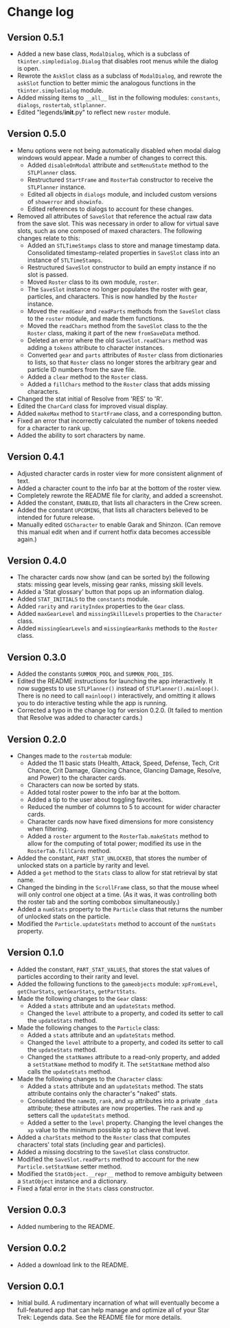 # Change log

## Version 0.5.1

* Added a new base class, `ModalDialog`, which is a subclass of `tkinter.simpledialog.Dialog` that disables root menus while the dialog is open.
* Rewrote the `AskSlot` class as a subclass of `ModalDialog`, and rewrote the `askSlot` function to better mimic the analogous functions in the `tkinter.simpledialog` module.
* Added missing items to `__all__` list in the following modules: `constants`, `dialogs`, `rostertab`, `stlplanner`.
* Edited "legends/__init__.py" to reflect new `roster` module.

## Version 0.5.0

* Menu options were not being automatically disabled when modal dialog windows would appear. Made a number of changes to correct this.
    - Added `disableOnModal` attribute and `setMenuState` method to the `STLPlanner` class.
    - Restructured `StartFrame` and `RosterTab` constructor to receive the `STLPlanner` instance.
    - Edited all objects in `dialogs` module, and included custom versions of `showerror` and `showinfo`.
    - Edited references to dialogs to account for these changes.
* Removed all attributes of `SaveSlot` that reference the actual raw data from the save slot. This was necessary in order to allow for virtual save slots, such as one composed of maxed characters. The following changes relate to this:
    - Added an `STLTimeStamps` class to store and manage timestamp data. Consolidated timestamp-related properties in `SaveSlot` class into an instance of `STLTimeStamps`.
    - Restructured `SaveSlot` constructor to build an empty instance if no slot is passed.
    - Moved `Roster` class to its own module, `roster`.
    - The `SaveSlot` instance no longer populates the roster with gear, particles, and characters. This is now handled by the `Roster` instance.
    - Moved the `readGear` and `readParts` methods from the `SaveSlot` class to the `roster` module, and made them functions.
    - Moved the `readChars` method from the `SaveSlot` class to the the `Roster` class, making it part of the new `fromSaveData` method.
    - Deleted an error where the old `SaveSlot.readChars` method was adding a `tokens` attribute to character instances.
    - Converted `gear` and `parts` attributes of `Roster` class from dictionaries to lists, so that `Roster` class no longer stores the arbitrary gear and particle ID numbers from the save file.
    - Added a `clear` method to the `Roster` class.
    - Added a `fillChars` method to the `Roster` class that adds missing characters.
* Changed the stat initial of Resolve from 'RES' to 'R'.
* Edited the `CharCard` class for improved visual display.
* Added `makeMax` method to `StartFrame` class, and a corresponding button.
* Fixed an error that incorrectly calculated the number of tokens needed for a character to rank up.
* Added the ability to sort characters by name.

## Version 0.4.1

* Adjusted character cards in roster view for more consistent alignment of text.
* Added a character count to the info bar at the bottom of the roster view.
* Completely rewrote the README file for clarity, and added a screenshot.
* Added the constant, `ENABLED`, that lists all characters in the Crew screen.
* Added the constant `UPCOMING`, that lists all characters believed to be intended for future release.
* Manually edited `GSCharacter` to enable Garak and Shinzon. (Can remove this manual edit when and if current hotfix data becomes accessible again.)

## Version 0.4.0

* The character cards now show (and can be sorted by) the following stats: missing gear levels, missing gear ranks, missing skill levels.
* Added a 'Stat glossary' button that pops up an information dialog.
* Added `STAT_INITIALS` to the `constants` module.
* Added `rarity` and `rarityIndex` properties to the `Gear` class.
* Added `maxGearLevel` and `missingSkillLevels` properties to the `Character` class.
* Added `missingGearLevels` and `missingGearRanks` methods to the `Roster` class.

## Version 0.3.0

* Added the constants `SUMMON_POOL` and `SUMMON_POOL_IDS`.
* Edited the README instructions for launching the app interactively. It now suggests to use `STLPlanner()` instead of `STLPlanner().mainloop()`. There is no need to call `mainloop()` interactively, and omitting it allows you to do interactive testing while the app is running.
* Corrected a typo in the change log for version 0.2.0. (It failed to mention that Resolve was added to character cards.)

## Version 0.2.0

* Changes made to the `rostertab` module:
    - Added the 11 basic stats (Health, Attack, Speed, Defense, Tech, Crit Chance, Crit Damage, Glancing Chance, Glancing Damage, Resolve, and Power) to the character cards.
    - Characters can now be sorted by stats.
    - Added total roster power to the info bar at the bottom.
    - Added a tip to the user about toggling favorites.
    - Reduced the number of columns to 5 to account for wider character cards.
    - Character cards now have fixed dimensions for more consistency when filtering.
    - Added a `roster` argument to the `RosterTab.makeStats` method to allow for the computing of total power; modified its use in the `RosterTab.fillCards` method.
* Added the constant, `PART_STAT_UNLOCKED`, that stores the number of unlocked stats on a particle by rarity and level.
* Added a `get` method to the `Stats` class to allow for stat retrieval by stat name.
* Changed the binding in the `ScrollFrame` class, so that the mouse wheel will only control one object at a time. (As it was, it was controlling both the roster tab and the sorting combobox simultaneously.)
* Added a `numStats` property to the `Particle` class that returns the number of unlocked stats on the particle.
* Modified the `Particle.updateStats` method to account of the `numStats` property.

## Version 0.1.0

* Added the constant, `PART_STAT_VALUES`, that stores the stat values of particles according to their rarity and level.
* Added the following functions to the `gameobjects` module: `xpFromLevel`, `getCharStats`, `getGearStats`, `getPartStats`.
* Made the following changes to the `Gear` class:
    - Added a `stats` attribute and an `updateStats` method.
    - Changed the `level` attribute to a property, and coded its setter to call the `updateStats` method.
* Made the following changes to the `Particle` class:
    - Added a `stats` attribute and an `updateStats` method.
    - Changed the `level` attribute to a property, and coded its setter to call the `updateStats` method.
    - Changed the `statNames` attribute to a read-only property, and added a `setStatName` method to modify it. The `setStatName` method also calls the `updateStats` method.
* Made the following changes to the `Character` class:
    - Added a `stats` attribute and an `updateStats` method. The stats attribute contains only the character's "naked" stats.
    - Consolidated the `nameID`, `rank`, and `xp` attributes into a private `_data` attribute; these attributes are now properties. The `rank` and `xp` setters call the `updateStats` method.
    - Added a setter to the `level` property. Changing the level changes the `xp` value to the minimum possible xp to achieve that level.
* Added a `charStats` method to the `Roster` class that computes characters' total stats (including gear and particles).
* Added a missing docstring to the `SaveSlot` class constructor.
* Modified the `SaveSlot.readParts` method to account for the new `Particle.setStatName` setter method.
* Modified the `StatObject.__repr__` method to remove ambiguity between a `StatObject` instance and a dictionary.
* Fixed a fatal error in the `Stats` class constructor.

## Version 0.0.3

* Added numbering to the README.

## Version 0.0.2

* Added a download link to the README.

## Version 0.0.1

* Initial build. A rudimentary incarnation of what will eventually become a full-featured app that can help manage and optimize all of your Star Trek: Legends data. See the README file for more details.